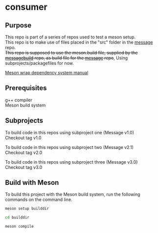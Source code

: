 # consumer

## Purpose

This repo is part of a series of repos used to test a meson setup.  
This repo is to make use of files placed in the "src" folder in the [message](https://github.com/NINLeviathan/message) repo.  
~~This repo is supposed to use the meson.build file, supplied by the [messagebuild](https://github.com/NINLeviathan/messagebuild) repo, as build file for the [message](https://github.com/NINLeviathan/message) repo~~, Using subprojects/packagefiles for now.  

[Meson wrap dependency system manual](https://mesonbuild.com/Wrap-dependency-system-manual.html)

## Prerequisites

g++ compiler  
Meson build system

## Subprojects

To build code in this repos using subproject one (Message v1.0)  
Checkout tag v1.0  
  
To build code in this repos using subproject two (Message v2.1)  
Checkout tag v2.0  

To build code in this repos using subproject three (Message v3.0)  
Checkout tag v3.0  

## Build with Meson

To build this project with the Meson build system, run the following commands on the command line.

```sh
meson setup builddir
```

```sh
cd builddir
```

```sh
meson compile
```
